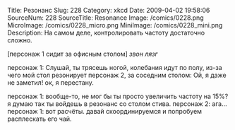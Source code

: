 Title: Резонанс 
Slug: 228 
Category: xkcd 
Date: 2009-04-02 19:58:06 
SourceNum: 228 
SourceTitle: Resonance 
Image: /comics/0228.png 
MicroImage: /comics/0228_micro.png 
MiniImage: /comics/0228_mini.png 
Description: На самом деле, контролировать частоту достаточно сложно. 

[персонаж 1 сидит за офисным столом]
*звон* *лязг*

персонаж 1: Слушай, ты трясешь ногой, колебания идут по полу, из-за чего мой стол резонирует
персонаж 2, за соседним столом: Ой, я даже не заметил! ок, я перестану.

персонаж 1: вообще-то, не мог бы ты просто увеличить частоту на 15%? я думаю так ты войдешь в резонанс со столом стива.
персонаж 2: ага...
персонаж 1: вот расчёты. давай скоординируемся и попробуем расплескать его чай.